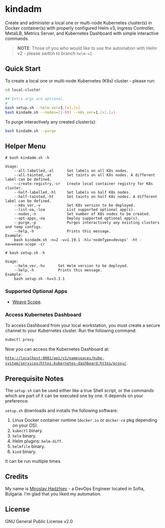 # kindadm

Create and administer a local one or multi-node Kubernetes cluster(s) in Docker container(s) with properly configured Helm v3, Ingress Controller, MetalLB, Metrics Server, and Kubernetes Dashboard with simple interactive commands.

> **NOTE**: Those of you who would like to use the automation with Helm v2 - please switch to branch `helm-v2`.

## Quick Start

To create a local one or multi-node Kubernetes (K8s) cluster - please run:

```bash
cd local-cluster

## Extra args are optional.
#
bash setup.sh --helm_ver=3.[x].[x]
bash kindadm.sh --nodes=[1-99] --k8s_ver=1.[x].[x]
```

To purge interactively any created cluster(s):

```bash
bash kindadm.sh --purge
```

## Helper Menu

```console
# bash kindadm.sh -h

Usage:
    --all-labelled,-al      Set labels on all K8s nodes.
    --all-tainted,-at       Set taints on all K8s nodes. A different label can be defined.
    --create-registry,-cr   Create local container registry for K8s cluster.
    --half-labelled,-hl     Set labels on half K8s nodes.
    --half-tainted,-ht      Set taints on half K8s nodes. A different label can be defined.
    --k8s_ver,-v            Set K8s version to be deployed.
    --list-oa,-loa          List supported optional app(s).
    --nodes,-n              Set number of K8s nodes to be created.
    --opt-apps,-oa          Deploy supported optional app(s).
    --purge,-p              Purges interactively any existing clusters and temp configs.
    --help,-h               Prints this message.
Example:
    bash kindadm.sh -n=2 -v=1.19.1 -hl='nodeType=devops' -ht -oa=weave-scope -cr
```

```console
# bash setup.sh -h

Usage:
    --helm_ver,-hv      Set Helm version to be deployed.
    --help,-h           Prints this message.
Example:
    bash setup.sh -hv=3.3.1
```

### Supported Optional Apps

- [Weave Scope](https://www.weave.works/oss/scope/).

### Access Kubernetes Dashboard

To access Dashboard from your local workstation, you must create a secure channel to your Kubernetes cluster. Run the following command:

```bash
kubectl proxy
```

Now you can access the Kubernetes Dashboard at:

[`http://localhost:8001/api/v1/namespaces/kube-system/services/https:kubernetes-dashboard:https/proxy/`](
http://localhost:8001/api/v1/namespaces/kube-system/services/https:kubernetes-dashboard:https/proxy/).

## Prerequisite Notes

The `setup.sh` can be used either like a true Shell script, or the commands which are part of it can be executed one by one. It depends on your preference.

`setup.sh` downloads and installs the following software:

1. Linux Docker container runtime (`docker.io` or `docker-ce` pkg depending on your OS).
2. `kubectl` binary.
3. `helm` binary.
4. Helm plugins: `helm-diff`.
5. `helmfile` binary.
6. `kind` binary.

It can be run multiple times.

## Credits

My name is [Miroslav Hadzhiev](https://www.linkedin.com/in/mehadzhiev/) - a DevOps Engineer located in Sofia, Bulgaria. I'm glad that you liked my automation.

## License

GNU General Public License v2.0
